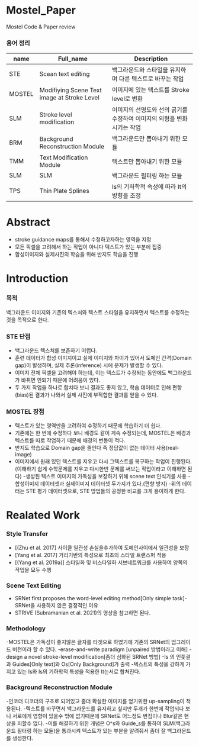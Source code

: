 # Mostel_Paper
Mostel Code & Paper review


### 용어 정리

| name   | Full_name   | Description   |
|-------|-------|-------|
| STE | Scean text editing | 백그라운드와 스타일을 유지하며 다른 텍스트로 바꾸는 작업 |
| MOSTEL | Modifiying Scene Text image at Stroke Level | 이미지에 있는 텍스트를 Stroke level로 변환 |
| SLM | Stroke level modification |  이미지의 선명도와 선의 굵기를 수정하여 이미지의 외형을 변화시키는 작업|
| BRM | Background Reconstruction Module | 백그라운드만 뽑아내기 위한 모듈|
| TMM | Text Modification Module | 텍스트만 뽑아내기 위한 모듈|
| SLM | SLM | 백그라운드 필터링 하는 모듈 |
| TPS | Thin Plate Splines | Is의 기하학적 속성에 따라 It의 방향을 조정 |



# Abstract

- stroke guidance maps를 통해서 수정하고자하는 영역을 지정
- 모든 픽셀을 고려해서 하는 작업이 아니다 텍스트가 있는 부분에 집중
- 합성이미지와 실제사진의 학습을 위해 반지도 학습을 진행

# Introduction

### 목적
백그라운드 이미지와 기존의 텍스처와 텍스트 스타일을 유지하면서 텍스트를 수정하는 것을 목적으로 한다.

### STE 단점
- 백그라운드 텍스처를 보존하기 어렵다.
- 훈련 데이터가 합성 이미지이고 실제 이미지와 차이가 있어서 도메인 간격(Domain gap)이 발생하며, 실제 추론(inference) 시에 문제가 발생할 수 있다.
- 이미지 전체 픽셀을 고려해야 하는데, 이는 텍스트가 수정되는 동안에도 백그라운드가 바뀌면 안되기 때문에 어려움이 있다.
- 두 가지 작업을 하나로 합치다 보니 결과도 좋지 않고, 학습 데이터로 인해 편향(bias)된 결과가 나와서 실제 사진에 부적합한 결과를 얻을 수 있다.

### MOSTEL 장점
- 텍스트가 있는 영역만을 고려하여 수정하기 때문에 학습하기 더 쉽다.
- 기존에는 한 번에 수정하다 보니 배경도 같이 계속 수정되는데, MOSTEL은 배경과 텍스트를 따로 작업하기 때문에 배경의 변동이 적다.
- 반지도 학습으로 Domain gap을 줄인다 즉 정답값이 없는 데이터 사용(real-image)
- 이미지에서 원래 있던 텍스트를 지우고 다시 그텍스트를 복구하는 작업이 진행된다. (이해하기 쉽게 수학문제를 지우고 다시한번 문제를 써보는 작업이라고 이해하면 된다)
-생성된 텍스트 이미지의 가독성을 보장하기 위해 scene text 인식기를 사용
-합성이미지 데이터셋과 실제이미지 데이터셋 두가지가 있다.(편향 방지)
-위의 데이터는 STE 평가 데이터셋으로, STE 방법들의 공정한 비교를 크게 용이하게 한다.

# Realated Work

### Style Transfer

- [(Zhu et al. 2017] 사이클 일관성 손실을추가하여 도메인사이에서 일관성을 보장
- [Yang et al. 2017] 거리기반의 특성으로 최초의 스타일 트랜스퍼 적용
- [(Yang et al. 2019a)] 스타일화 및 비스타일화 서브네트워크를 사용하여 양쪽의 작업을 모두 수행

### Scene Text Editing
- SRNet first proposes the word-level editing method[Only simple task]-SRNet을 사용하지 않은 결정적인 이유
- STRIVE (Subramanian et al. 2021)의 영상을 참고하면 된다.

### Methodology

-MOSTEL은 가독성이 좋지않은 글자를 타겟으로 하였기에 기존의 SRNet의 업그레이드 버전이라 할 수 있다.
-erase-and-write paradigm [unpaired 방법이라고 이해]
-design a novel stroke-level modification[좀더 심화된 SRNet 방법]
-Is 의 인풋결과 Guides[Only text]와 Os[Only Background]가 출력
-텍스트의 특성을 강하게 가지고 있는 Is와 Is의 기하학적 특성을 적용한 It는서로 합쳐진다.

### Background Reconstruction Module

-인코더 디코더의 구조로 되어있고 좀더 확실한 이미지를 얻기위한 up-sampling이 적용된다.
-텍스트를 바꾸면서 백그라운드를 유지하고 싶지만 두개가 한번에 작업되다 보니 서로에게 영향이 있을수 밖에 없기때문에 SRNet도 어느정도 번짐이나 Blur같은 현상을 피할수 없다.
-이를 해결하기 위한 개념은 O^s와 Guide_s를 통하여 SLM(백그라운드 필터링 하는 모듈)을 통과시켜 텍스트가 있는 부분을 알려줘서 좀더 잘 백그라운드를 생성한다.

  
